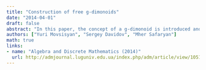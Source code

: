 ```yaml
---
title: "Construction of free g-dimonoids"
date: "2014-04-01"
draft: false
abstract: "In this paper, the concept of a g-dimonoid is introduced and the construction of a free g-dimonoid is described.(A g-dimonoid is a duplex satisfying two additional identities.)"
authors: ["Yuri Movsisyan", "Sergey Davidov", "Mher Safaryan"]
math: true
links:
- name: "Algebra and Discrete Mathematics (2014)"
  url: http://admjournal.luguniv.edu.ua/index.php/adm/article/view/1051/573
---
```


